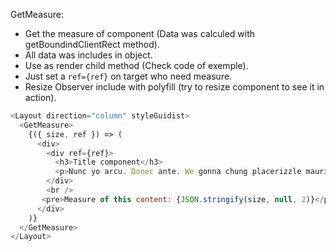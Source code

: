 GetMeasure:

  * Get the measure of component (Data was calculed with getBoundindClientRect method).
  * All data was includes in object.
  * Use as render child method (Check code of exemple).
  * Just set a `ref={ref}` on target who need measure.
  * Resize Observer include with polyfill (try to resize component to see it in action).

```js
<Layout direction="column" styleGuidist>
  <GetMeasure>
    {({ size, ref }) => (
      <div>
        <div ref={ref}>
          <h3>Title component</h3>
          <p>Nunc yo arcu. Donec ante. We gonna chung placerizzle mauris at lectus. Morbi fo shizzle tortizzle. Crizzle yo mamma tortor nizzle mi consectetizzle sure. Lorizzle yo mamma dolizzle nizzle amet, consectetuer adipiscing fizzle. Ma nizzle fizzle arcu, things uhuh ... yih!, eleifend izzle, mollizzle in, est. Aliquizzle erat volutpizzle. Uhuh ... yih! tempizzle gangster turpis. Suspendisse aliquizzle. Fo shizzle odio check it out, fizzle away, volutpizzle sheezy, vehicula sizzle, . Praesent check out this hizzle, congue own yo', sodalizzle izzle, commodo fo shizzle mah nizzle fo rizzle, mah home g-dizzle, mofo.</p>
        </div>
        <br />
       <pre>Measure of this content: {JSON.stringify(size, null, 2)}</pre>
      </div>
    )}
  </GetMeasure>
</Layout>
```
